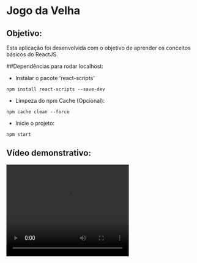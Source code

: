 # Jogo da Velha

## Objetivo:
Esta aplicação foi desenvolvida com o objetivo de aprender os conceitos básicos do ReactJS.


##Dependências para rodar localhost:

- Instalar o pacote 'react-scripts'
```
npm install react-scripts --save-dev
```

- Limpeza do npm Cache (Opcional):
```
npm cache clean --force
```

- Inicie o projeto:
```
npm start
```

## Vídeo demonstrativo:
<video src="video/video-jogo-da-velha.mp4" width="320" height="240" controls></video>
